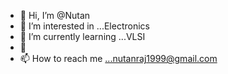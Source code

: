 - 👋 Hi, I’m @Nutan
- 👀 I’m interested in ...Electronics
- 🌱 I’m currently learning ...VLSI
- 💞️ 
- 📫 How to reach me ...nutanraj1999@gmail.com

<!---
NutanAnalog/NutanAnalog is a ✨ special ✨ repository because its `README.md` (this file) appears on your GitHub profile.
You can click the Preview link to take a look at your changes.
--->
